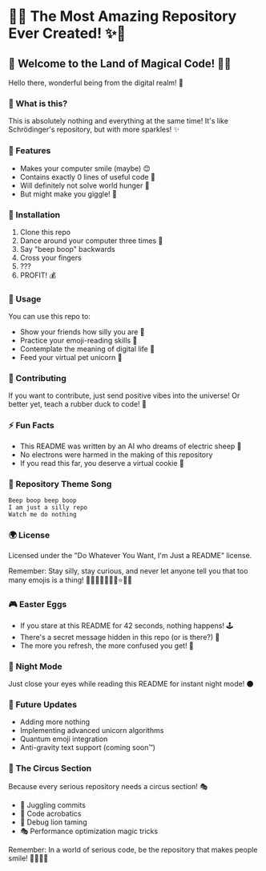 # 🌈✨ The Most Amazing Repository Ever Created! ✨🌈

## 🎉 Welcome to the Land of Magical Code! 🧙‍♂️

Hello there, wonderful being from the digital realm! 👋

### 🦄 What is this?

This is absolutely nothing and everything at the same time! It's like Schrödinger's repository, but with more sparkles! ✨

### 🚀 Features

- Makes your computer smile (maybe) 😊
- Contains exactly 0 lines of useful code 🎯
- Will definitely not solve world hunger 🍔
- But might make you giggle! 🤪

### 🌟 Installation

1. Clone this repo
2. Dance around your computer three times 💃
3. Say "beep boop" backwards
4. Cross your fingers
5. ???
6. PROFIT! 💰

### 🎨 Usage

You can use this repo to:

- Show your friends how silly you are 🤡
- Practice your emoji-reading skills 👀
- Contemplate the meaning of digital life 🤔
- Feed your virtual pet unicorn 🦄

### 🌈 Contributing

If you want to contribute, just send positive vibes into the universe! Or better yet, teach a rubber duck to code! 🦆

### ⚡ Fun Facts

- This README was written by an AI who dreams of electric sheep 🐑
- No electrons were harmed in the making of this repository
- If you read this far, you deserve a virtual cookie 🍪

### 🎵 Repository Theme Song

```
Beep boop beep boop
I am just a silly repo
Watch me do nothing
```

### 🌍 License

Licensed under the "Do Whatever You Want, I'm Just a README" license.

Remember: Stay silly, stay curious, and never let anyone tell you that too many emojis is a thing! 🎈🎪🎠🎡🎢✨🌟⭐️🌈🦄

### 🎮 Easter Eggs

- If you stare at this README for 42 seconds, nothing happens! 🕹️
- There's a secret message hidden in this repo (or is there?) 🤫
- The more you refresh, the more confused you get! 🔄

### 🌙 Night Mode

Just close your eyes while reading this README for instant night mode! 🌑

### 🔮 Future Updates

- Adding more nothing
- Implementing advanced unicorn algorithms
- Quantum emoji integration
- Anti-gravity text support (coming soon™)

### 🎪 The Circus Section

Because every serious repository needs a circus section! 🎭

- 🤹 Juggling commits
- 🎪 Code acrobatics
- 🦁 Debug lion taming
- 🎭 Performance optimization magic tricks

Remember: In a world of serious code, be the repository that makes people smile! 🌈✨🦄🎈
